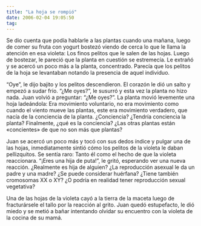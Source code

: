 ```yaml
---
title: "La hoja se rompió"
date: 2006-02-04 19:05:50
tag: 
---
```

<p>Se dio cuenta que podía hablarle a las plantas cuando una mañana, luego de comer su fruta con yogurt bostezó viendo de cerca lo que le llama la atención en esa violeta: Los finos pelitos que le salen de las hojas. Luego de bostezar, le pareció que la planta en cuestión se estremecía. Le extrañó y se acercó un poco más a la planta, concentrado. Parecía que los pelitos de la hoja se levantaban notando la presencia de aquel individuo.</p>

<p>&#8220;Oye&#8221;, le dijo bajito y los pelitos descendieron. El corazón le dió un salto y empezó a sudar frío. &#8220;¿Me oyes?&#8221;, le susurró y esta vez la planta no hizo nada. Juan volvió a preguntar: &#8220;¿Me oyes?&#8221;. La planta movió levemente una hoja ladeándola: Era movimiento voluntario, no era movimiento como cuando el viento mueve las plantas, este era movimiento verdadero, que nacía de la conciencia de la planta. ¿Conciencia? ¿Tendría conciencia la planta? Finalmente, ¿qué es la conciencia? ¿Las otras plantas están «concientes» de que no son más que plantas?</p>

<p>Juan se acercó un poco más y tocó con sus dedos índice y pulgar una de las hojas, inmediatamente sintió cómo los pelitos de la violeta le daban pellizquitos. Se sentía raro: Tanto él como el hecho de que la violeta reaccionara. &#8220;¡Eres una hija de puta!&#8221;, le gritó, esperando ver una nueva reacción. ¿Realmente es hija de alguien? ¿La reproducción asexual le da un padre y una madre? ¿Se puede considerar huérfana? ¿Tiene también cromosomas XX o XY? ¿O podría en realidad tener reproducción sexual vegetativa?</p>

<p>Una de las hojas de la violeta cayó a la tierra de la maceta luego de fracturársele el tallo por la reacción al grito. Juan quedó estupefacto, le dió miedo y se metió a bañar intentando olvidar su encuentro con la violeta de la cocina de su mamá.</p>
